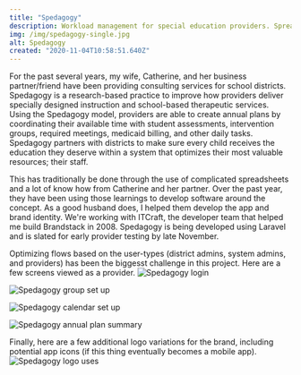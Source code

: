 ```yaml
---
title: "Spedagogy"
description: Workload management for special education providers. Spreadsheet to app.
img: /img/spedagogy-single.jpg
alt: Spedagogy
created: "2020-11-04T10:58:51.640Z"
---
```


For the past several years, my wife, Catherine, and her business partner/friend have been providing consulting services for school districts. Spedagogy is a research-based practice to improve how providers deliver specially designed instruction and school-based therapeutic services. Using the Spedagogy model, providers are able to create annual plans by coordinating their available time with student assessments, intervention groups, required meetings, medicaid billing, and other daily tasks. Spedagogy partners with districts to make sure every child receives the education they deserve within a system that optimizes their most valuable resources; their staff. 

This has traditionally be done through the use of complicated spreadsheets and a lot of know how from Catherine and her partner. Over the past year, they have been using those learnings to develop software around the concept. As a good husband does, I helped them develop the app and brand identity. We're working with ITCraft, the developer team that helped me build Brandstack in 2008. Spedagogy is being developed using Laravel and is slated for early provider testing by late November.

Optimizing flows based on the user-types (district admins, system admins, and providers) has been the biggesst challenge in this project. Here are a few screens viewed as a provider. 
![Spedagogy login](/img/spedagogy/login.png)

![Spedagogy group set up](/img/spedagogy/groups.png)

![Spedagogy calendar set up](/img/spedagogy/provider-schedule.png)

![Spedagogy annual plan summary](/img/spedagogy/annual-plan-summary.png)


Finally, here are a few additional logo variations for the brand, including potential app icons (if this thing eventually becomes a mobile app).
![Spedagogy logo uses](/img/spedagogy.jpg)
